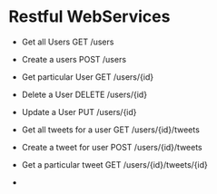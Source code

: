 # Restful WebServices

- Get all Users		GET /users
- Create a users	POST /users			
- Get particular User	GET /users/{id}
- Delete a User			DELETE /users/{id}
- Update a User			PUT /users/{id}					

- Get all tweets for a user GET /users/{id}/tweets			
- Create a tweet for user	POST /users/{id}/tweets	
- Get a particular tweet	GET /users/{id}/tweets/{id}	


- 

